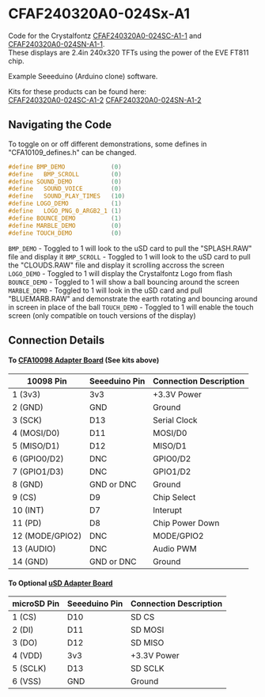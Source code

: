 # CFAF240320A0-024Sx-A1

Code for the Crystalfontz [CFAF240320A0-024SC-A1-1](https://www.crystalfontz.com/product/cfaf240320a0024sca11) and [CFAF240320A0-024SN-A1-1](https://www.crystalfontz.com/product/cfaf240320a0024sna11).  
These displays are 2.4in 240x320 TFTs using the power of the EVE FT811 chip.  

Example Seeeduino (Arduino clone) software.   
  
Kits for these products can be found here:  
[CFAF240320A0-024SC-A1-2](https://www.crystalfontz.com/product/cfaf240320a0024sca12)
[CFAF240320A0-024SN-A1-2](https://www.crystalfontz.com/product/cfaf240320a0024sna12)

## Navigating the Code

To toggle on or off different demonstrations, some defines in "CFA10109_defines.h" can be changed.

```c++
#define BMP_DEMO             (0)  
#define   BMP_SCROLL         (0)  
#define SOUND_DEMO           (0)  
#define   SOUND_VOICE        (0)  
#define   SOUND_PLAY_TIMES   (10)
#define LOGO_DEMO            (1)  
#define   LOGO_PNG_0_ARGB2_1 (1)  
#define BOUNCE_DEMO          (1)  
#define MARBLE_DEMO          (0)  
#define TOUCH_DEMO           (0)
```

`BMP_DEMO` - Toggled to 1 will look to the uSD card to pull the "SPLASH.RAW" file and display it 
`BMP_SCROLL` - Toggled to 1 will look to the uSD card to pull the "CLOUDS.RAW" file and display it scrolling accross the screen
`LOGO_DEMO` - Toggled to 1 will display the Crystalfontz Logo from flash
`BOUNCE_DEMO` - Toggled to 1 will show a ball bouncing around the screen
`MARBLE_DEMO` - Toggled to 1 will look in the uSD card and pull "BLUEMARB.RAW" and demonstrate the earth rotating and bouncing around in screen in place of the ball
`TOUCH_DEMO` - Toggled to 1 will enable the touch screen (only compatible on touch versions of the display)


## Connection Details
#### To [CFA10098 Adapter Board](https://www.crystalfontz.com/product/cfa10098) (See kits above)
| 10098 Pin         | Seeeduino Pin| Connection Description |
|-------------------|--------------|------------------------|
| 1  (3v3)          | 3v3          | +3.3V Power            |
| 2  (GND)          | GND          | Ground                 |
| 3  (SCK)          | D13          | Serial Clock           |
| 4  (MOSI/D0)      | D11          | MOSI/D0                |
| 5  (MISO/D1)      | D12          | MISO/D1                |
| 6  (GPIO0/D2)     | DNC          | GPIO0/D2               |
| 7  (GPIO1/D3)     | DNC          | GPIO1/D2               |
| 8  (GND)          | GND or DNC   | Ground                 |
| 9  (CS)           | D9           | Chip Select            |
| 10 (INT)          | D7           | Interupt               |
| 11 (PD)           | D8           | Chip Power Down        |
| 12 (MODE/GPIO2)   | DNC          | MODE/GPIO2             |
| 13 (AUDIO)        | DNC          | Audio PWM              |
| 14 (GND)          | GND or DNC   | Ground                 |


#### To Optional [uSD Adapter Board](https://www.crystalfontz.com/product/cfa10112) 
| microSD Pin | Seeeduino Pin| Connection Description |
|-------------|--------------|------------------------|
| 1 (CS)      | D10          | SD CS                  |
| 2 (DI)      | D11          | SD MOSI                |
| 3 (DO)      | D12          | SD MISO                |
| 4 (VDD)     | 3v3          | +3.3V Power            |
| 5 (SCLK)    | D13          | SD SCLK                |
| 6 (VSS)     | GND          | Ground                 |
